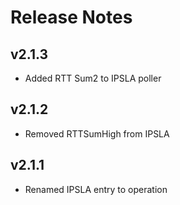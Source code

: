 # Release Notes

## v2.1.3
* Added RTT Sum2 to IPSLA poller

## v2.1.2
* Removed RTTSumHigh from IPSLA

## v2.1.1
* Renamed IPSLA entry to operation

